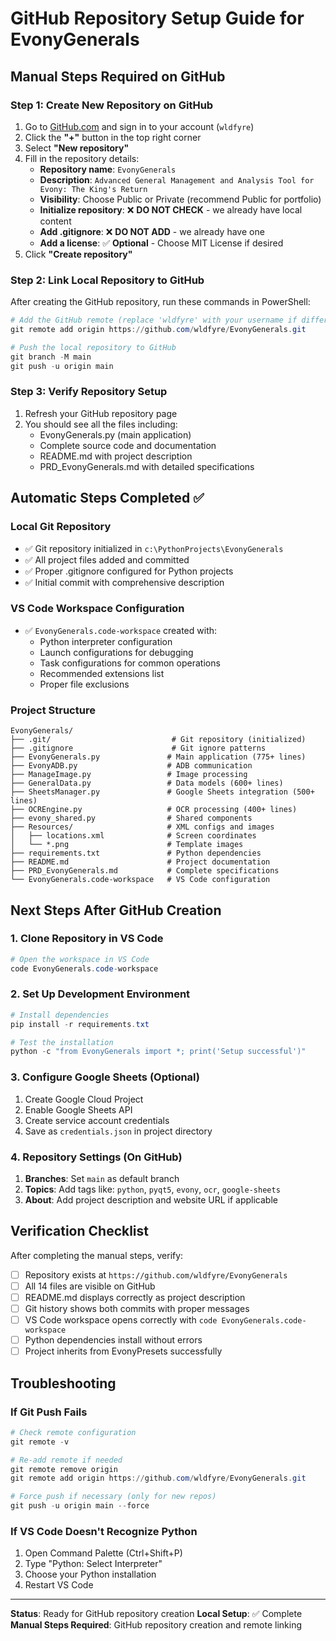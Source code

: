 # GitHub Repository Setup Guide for EvonyGenerals

## Manual Steps Required on GitHub

### Step 1: Create New Repository on GitHub
1. Go to [GitHub.com](https://github.com) and sign in to your account (`wldfyre`)
2. Click the **"+"** button in the top right corner
3. Select **"New repository"**
4. Fill in the repository details:
   - **Repository name**: `EvonyGenerals`
   - **Description**: `Advanced General Management and Analysis Tool for Evony: The King's Return`
   - **Visibility**: Choose Public or Private (recommend Public for portfolio)
   - **Initialize repository**: ❌ **DO NOT CHECK** - we already have local content
   - **Add .gitignore**: ❌ **DO NOT ADD** - we already have one
   - **Add a license**: ✅ **Optional** - Choose MIT License if desired
5. Click **"Create repository"**

### Step 2: Link Local Repository to GitHub
After creating the GitHub repository, run these commands in PowerShell:

```powershell
# Add the GitHub remote (replace 'wldfyre' with your username if different)
git remote add origin https://github.com/wldfyre/EvonyGenerals.git

# Push the local repository to GitHub
git branch -M main
git push -u origin main
```

### Step 3: Verify Repository Setup
1. Refresh your GitHub repository page
2. You should see all the files including:
   - EvonyGenerals.py (main application)
   - Complete source code and documentation
   - README.md with project description
   - PRD_EvonyGenerals.md with detailed specifications

## Automatic Steps Completed ✅

### Local Git Repository
- ✅ Git repository initialized in `c:\PythonProjects\EvonyGenerals`
- ✅ All project files added and committed
- ✅ Proper .gitignore configured for Python projects
- ✅ Initial commit with comprehensive description

### VS Code Workspace Configuration  
- ✅ `EvonyGenerals.code-workspace` created with:
  - Python interpreter configuration
  - Launch configurations for debugging
  - Task configurations for common operations
  - Recommended extensions list
  - Proper file exclusions

### Project Structure
```
EvonyGenerals/
├── .git/                           # Git repository (initialized)
├── .gitignore                      # Git ignore patterns
├── EvonyGenerals.py               # Main application (775+ lines)
├── EvonyADB.py                    # ADB communication
├── ManageImage.py                 # Image processing  
├── GeneralData.py                 # Data models (600+ lines)
├── SheetsManager.py               # Google Sheets integration (500+ lines)
├── OCREngine.py                   # OCR processing (400+ lines)
├── evony_shared.py                # Shared components
├── Resources/                     # XML configs and images
│   ├── locations.xml              # Screen coordinates
│   └── *.png                      # Template images
├── requirements.txt               # Python dependencies
├── README.md                      # Project documentation
├── PRD_EvonyGenerals.md           # Complete specifications
└── EvonyGenerals.code-workspace   # VS Code configuration
```

## Next Steps After GitHub Creation

### 1. Clone Repository in VS Code
```powershell
# Open the workspace in VS Code
code EvonyGenerals.code-workspace
```

### 2. Set Up Development Environment
```powershell
# Install dependencies
pip install -r requirements.txt

# Test the installation
python -c "from EvonyGenerals import *; print('Setup successful')"
```

### 3. Configure Google Sheets (Optional)
1. Create Google Cloud Project
2. Enable Google Sheets API  
3. Create service account credentials
4. Save as `credentials.json` in project directory

### 4. Repository Settings (On GitHub)
1. **Branches**: Set `main` as default branch
2. **Topics**: Add tags like: `python`, `pyqt5`, `evony`, `ocr`, `google-sheets`
3. **About**: Add project description and website URL if applicable

## Verification Checklist

After completing the manual steps, verify:

- [ ] Repository exists at `https://github.com/wldfyre/EvonyGenerals`
- [ ] All 14 files are visible on GitHub
- [ ] README.md displays correctly as project description
- [ ] Git history shows both commits with proper messages
- [ ] VS Code workspace opens correctly with `code EvonyGenerals.code-workspace`
- [ ] Python dependencies install without errors
- [ ] Project inherits from EvonyPresets successfully

## Troubleshooting

### If Git Push Fails
```powershell
# Check remote configuration
git remote -v

# Re-add remote if needed
git remote remove origin
git remote add origin https://github.com/wldfyre/EvonyGenerals.git

# Force push if necessary (only for new repos)
git push -u origin main --force
```

### If VS Code Doesn't Recognize Python
1. Open Command Palette (Ctrl+Shift+P)
2. Type "Python: Select Interpreter"
3. Choose your Python installation
4. Restart VS Code

---

**Status**: Ready for GitHub repository creation
**Local Setup**: ✅ Complete  
**Manual Steps Required**: GitHub repository creation and remote linking